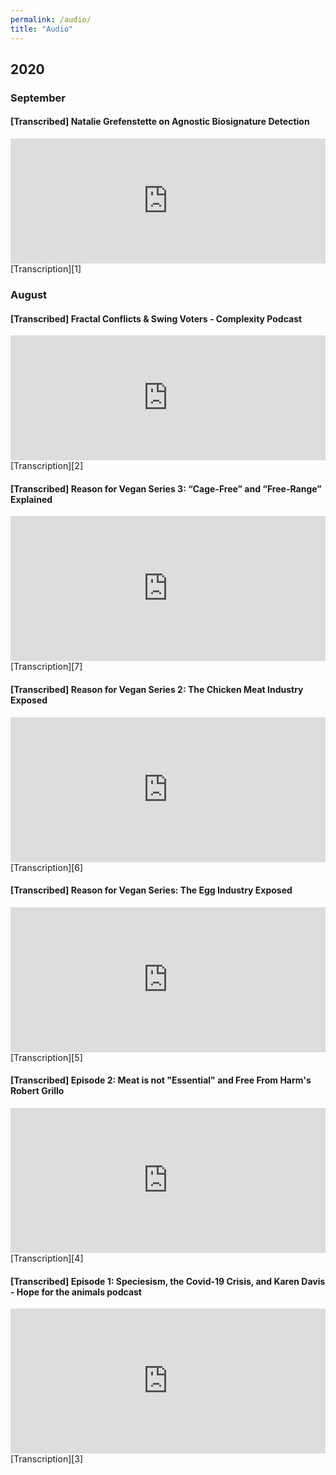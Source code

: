 ```yaml
---
permalink: /audio/
title: "Audio"
---
```


## 2020
### September
#### [Transcribed] Natalie Grefenstette on Agnostic Biosignature Detection
<iframe height="200px" width="100%" frameborder="no" scrolling="no" seamless src="https://player.simplecast.com/d8a85e7b-59de-4f75-9ebd-a2307cb71097?dark=true"></iframe>
[Transcription][1]
  
### August
#### [Transcribed] Fractal Conflicts & Swing Voters - Complexity Podcast
<iframe height="200px" width="100%" frameborder="no" scrolling="no" seamless src="https://player.simplecast.com/533697c5-7906-4173-bf33-61aad6d6c372?dark=true"></iframe>
[Transcription][2]

#### [Transcribed] Reason for Vegan Series 3: “Cage-Free” and “Free-Range” Explained
<iframe src="https://open.spotify.com/embed-podcast/episode/2Woemc7yb6TIDdGYX1K4e6" width="100%" height="232" frameborder="0" allowtransparency="true" allow="encrypted-media"></iframe>
[Transcription][7]

#### [Transcribed] Reason for Vegan Series 2: The Chicken Meat Industry Exposed
<iframe src="https://open.spotify.com/embed-podcast/episode/6IqamPnqQpHKVBn1kmqGOf" width="100%" height="232" frameborder="0" allowtransparency="true" allow="encrypted-media"></iframe>
[Transcription][6]

#### [Transcribed] Reason for Vegan Series: The Egg Industry Exposed
<iframe src="https://open.spotify.com/embed-podcast/episode/69JRSwsnqslbpmz2XjBV6d" width="100%" height="232" frameborder="0" allowtransparency="true" allow="encrypted-media"></iframe>
[Transcription][5]

#### [Transcribed] Episode 2: Meat is not "Essential" and Free From Harm's Robert Grillo
<iframe src="https://open.spotify.com/embed-podcast/episode/3vmliEeAq8c6jeELLAk3nT" width="100%" height="232" frameborder="0" allowtransparency="true" allow="encrypted-media"></iframe> [Transcription][4]

#### [Transcribed] Episode 1: Speciesism, the Covid-19 Crisis, and Karen Davis - Hope for the animals podcast
<iframe src="https://open.spotify.com/embed-podcast/episode/6DWsipkw9a3t13Eme5ECnN" width="100%" height="232" frameborder="0" allowtransparency="true" allow="encrypted-media"></iframe>
[Transcription][3]



[1]: <https://complexity.simplecast.com/episodes/41/transcript>
[2]: <https://complexity.simplecast.com/episodes/39/transcript>
[3]: <https://hopefortheanimalspodcast.org/episode-1-speciesism-and-the-covid-19-crisis/>
[4]: <https://hopefortheanimalspodcast.org/episode-2-meat-is-not-essential-and-free-from-harms-robert-grillo/>
[5]: <https://hopefortheanimalspodcast.org/reason-for-vegan-series-1-the-egg-industry-exposed/>
[6]: <https://hopefortheanimalspodcast.org/reason_for_vegan_series_2_the_chicken_meat_industry_exposed/>
[7]: <https://hopefortheanimalspodcast.org/reason-for-vegan-series-3-cage-free-and-free-range-explained/>

